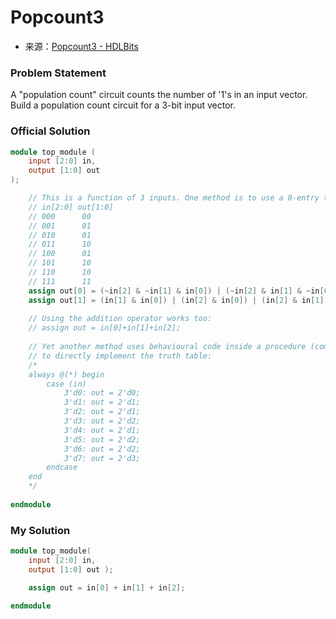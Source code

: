 # Popcount3
- 来源：[Popcount3 - HDLBits](https://hdlbits.01xz.net/wiki/Popcount3)

### Problem Statement
A "population count" circuit counts the number of '1's in an input vector. Build a population count circuit for a 3-bit input vector.

### Official Solution

```Verilog
module top_module (
	input [2:0] in,
	output [1:0] out
);

	// This is a function of 3 inputs. One method is to use a 8-entry truth table:
	// in[2:0] out[1:0]
	// 000      00
	// 001      01
	// 010      01
	// 011      10
	// 100      01
	// 101      10
	// 110      10
	// 111      11
	assign out[0] = (~in[2] & ~in[1] & in[0]) | (~in[2] & in[1] & ~in[0]) | (in[2] & ~in[1] & ~in[0]) | (in[2] & in[1] & in[0]);
	assign out[1] = (in[1] & in[0]) | (in[2] & in[0]) | (in[2] & in[1]);
	
	// Using the addition operator works too:
	// assign out = in[0]+in[1]+in[2];
	
	// Yet another method uses behavioural code inside a procedure (combinational always block)
	// to directly implement the truth table:
	/*
	always @(*) begin
		case (in)
			3'd0: out = 2'd0;
			3'd1: out = 2'd1;
			3'd2: out = 2'd1;
			3'd3: out = 2'd2;
			3'd4: out = 2'd1;
			3'd5: out = 2'd2;
			3'd6: out = 2'd2;
			3'd7: out = 2'd3;
		endcase
	end
	*/
	
endmodule
```

### My Solution

```Verilog
module top_module( 
    input [2:0] in,
    output [1:0] out );

    assign out = in[0] + in[1] + in[2];
    
endmodule
```
